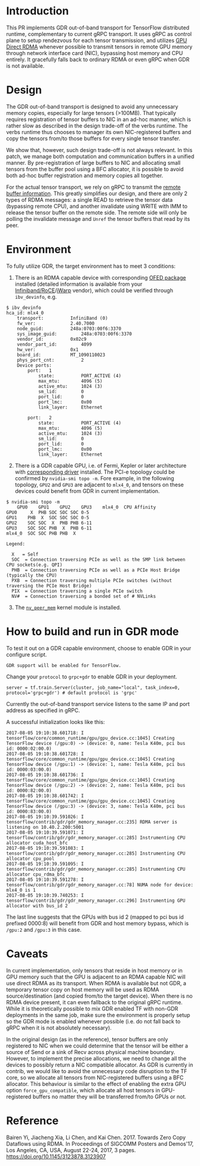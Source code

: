 Introduction
===

This PR implements GDR out-of-band transport for TensorFlow distributed runtime, complementary to current gRPC transport. It uses gRPC as control plane to setup rendezvous for each tensor transmission, and utilizes [GPU Direct RDMA](https://developer.nvidia.com/gpudirect) whenever possible to transmit tensors in remote GPU memory through network interface card (NIC), bypassing host memory and CPU entirely. It gracefully falls back to ordinary RDMA or even gRPC when GDR is not available.

Design
===

The GDR out-of-band transport is designed to avoid any unnecessary memory copies, especially for large tensors (>100MB). That typically requires registration of tensor buffers to NIC in an ad-hoc manner, which is rather slow as described in the design trade-off of the verbs runtime. The verbs runtime thus chooses to manager its own NIC-registered buffers and copy the tensors from/to those buffers for every single tensor transfer.

We show that, however, such design trade-off is not always relevant. In this patch, we manage both computation and communication buffers in a unified manner. By pre-registration of large buffers to NIC and allocating small tensors from the buffer pool using a BFC allocator, it is possible to avoid both ad-hoc buffer registration and memory copies all together.

For the actual tensor transport, we rely on gRPC to transmit the [remote buffer information](gdr.proto). This greatly simplifies our design, and there are only 2 types of RDMA messages: a single READ to retrieve the tensor data (bypassing remote CPU), and another invalidate using WRITE with IMM to release the tensor buffer on the remote side. The remote side will only be polling the invalidate message and `Unref` the tensor buffers that read by its peer.

Environment
===

To fully utilize GDR, the target environment has to meet 3 conditions:

1. There is an RDMA capable device with corresponding [OFED package](https://www.openfabrics.org/index.php/overview.html) installed (detailed information is available from your [Infiniband/RoCE](http://www.mellanox.com/page/products_dyn?product_family=116)/[iWarp](http://www.chelsio.com/gpudirect-rdma/) vendor), which could be verified through `ibv_devinfo`, e.g.

```
$ ibv_devinfo
hca_id:	mlx4_0
	transport:			InfiniBand (0)
	fw_ver:				2.40.7000
	node_guid:			248a:0703:00f6:3370
	sys_image_guid:			248a:0703:00f6:3370
	vendor_id:			0x02c9
	vendor_part_id:			4099
	hw_ver:				0x1
	board_id:			MT_1090110023
	phys_port_cnt:			2
	Device ports:
		port:	1
			state:			PORT_ACTIVE (4)
			max_mtu:		4096 (5)
			active_mtu:		1024 (3)
			sm_lid:			0
			port_lid:		0
			port_lmc:		0x00
			link_layer:		Ethernet

		port:	2
			state:			PORT_ACTIVE (4)
			max_mtu:		4096 (5)
			active_mtu:		1024 (3)
			sm_lid:			0
			port_lid:		0
			port_lmc:		0x00
			link_layer:		Ethernet
```

2. There is a GDR capable GPU, i.e. of Fermi, Kepler or later architecture with [corresponding driver](http://docs.nvidia.com/cuda/gpudirect-rdma/index.html) installed. The PCI-e topology could be confirmed by `nvidia-smi topo -m`. Fore example, in the following topology, `GPU2` and `GPU3` are adjacent to `mlx4_0`, and tensors on these devices could benefit from GDR in current implementation.

```
$ nvidia-smi topo -m
	GPU0	GPU1	GPU2	GPU3	mlx4_0	CPU Affinity
GPU0	 X 	PHB	SOC	SOC	SOC	0-5
GPU1	PHB	 X 	SOC	SOC	SOC	0-5
GPU2	SOC	SOC	 X 	PHB	PHB	6-11
GPU3	SOC	SOC	PHB	 X 	PHB	6-11
mlx4_0	SOC	SOC	PHB	PHB	 X

Legend:

  X   = Self
  SOC  = Connection traversing PCIe as well as the SMP link between CPU sockets(e.g. QPI)
  PHB  = Connection traversing PCIe as well as a PCIe Host Bridge (typically the CPU)
  PXB  = Connection traversing multiple PCIe switches (without traversing the PCIe Host Bridge)
  PIX  = Connection traversing a single PCIe switch
  NV#  = Connection traversing a bonded set of # NVLinks
```

3. The [`nv_peer_mem`](https://github.com/Mellanox/nv_peer_memory) kernel module is installed.

How to build and run in GDR mode
===

To test it out on a GDR capable environment, choose to enable GDR in your configure script.

``` Do you wish to build TensorFlow with GDR support? [y/N]: y
GDR support will be enabled for TensorFlow.
```

Change your `protocol` to `grpc+gdr` to enable GDR in your deployment.

```
server = tf.train.Server(cluster, job_name="local", task_index=0, protocol='grpc+gdr') # default protocol is 'grpc'
```

Currently the out-of-band transport service listens to the same IP and port address as specified in gRPC.

A successful initialization looks like this:

```
2017-08-05 19:10:38.601718: I tensorflow/core/common_runtime/gpu/gpu_device.cc:1045] Creating TensorFlow device (/gpu:0) -> (device: 0, name: Tesla K40m, pci bus id: 0000:02:00.0)
2017-08-05 19:10:38.601728: I tensorflow/core/common_runtime/gpu/gpu_device.cc:1045] Creating TensorFlow device (/gpu:1) -> (device: 1, name: Tesla K40m, pci bus id: 0000:03:00.0)
2017-08-05 19:10:38.601736: I tensorflow/core/common_runtime/gpu/gpu_device.cc:1045] Creating TensorFlow device (/gpu:2) -> (device: 2, name: Tesla K40m, pci bus id: 0000:82:00.0)
2017-08-05 19:10:38.601742: I tensorflow/core/common_runtime/gpu/gpu_device.cc:1045] Creating TensorFlow device (/gpu:3) -> (device: 3, name: Tesla K40m, pci bus id: 0000:83:00.0)
2017-08-05 19:10:39.591026: I tensorflow/contrib/gdr/gdr_memory_manager.cc:235] RDMA server is listening on 10.40.2.200:5001
2017-08-05 19:10:39.591071: I tensorflow/contrib/gdr/gdr_memory_manager.cc:285] Instrumenting CPU allocator cuda_host_bfc
2017-08-05 19:10:39.591083: I tensorflow/contrib/gdr/gdr_memory_manager.cc:285] Instrumenting CPU allocator cpu_pool
2017-08-05 19:10:39.591095: I tensorflow/contrib/gdr/gdr_memory_manager.cc:285] Instrumenting CPU allocator cpu_rdma_bfc
2017-08-05 19:10:39.591278: I tensorflow/contrib/gdr/gdr_memory_manager.cc:78] NUMA node for device: mlx4_0 is 1
2017-08-05 19:10:39.740253: I tensorflow/contrib/gdr/gdr_memory_manager.cc:296] Instrumenting GPU allocator with bus_id 2
```

The last line suggests that the GPUs with bus id 2 (mapped to pci bus id prefixed 0000:8) will benefit from GDR and host memory bypass, which is `/gpu:2` and `/gpu:3` in this case.

Caveats
===

In current implementation, only tensors that reside in host memory or in GPU memory such that the GPU is adjacent to an RDMA capable NIC will use direct RDMA as its transport. When RDMA is available but not GDR, a temporary tensor copy on host memory will be used as RDMA source/destination (and copied from/to the target device). When there is no RDMA device present, it can even fallback to the original gRPC runtime. While it is theoretically possible to mix GDR enabled TF with non-GDR deployments in the same job, make sure the environment is properly setup so the GDR mode is enabled whenever possible (i.e. do not fall back to gRPC when it is not absolutely necessary).

In the original design (as in the reference), tensor buffers are only registered to NIC when we could determine that the tensor will be either a source of Send or a sink of Recv across physical machine boundary. However, to implement the precise allocations, we need to change all the devices to possibly return a NIC compatible allocator. As GDR is currently in contrib, we would like to avoid the unnecessary code disruption to the TF core, so we allocate all tensors from NIC-registered buffers using a BFC allocator. This behaviour is similar to the effect of enabling the extra GPU option `force_gpu_compatible`, which allocate all host tensors in GPU-registered buffers no matter they will be transferred from/to GPUs or not.

Reference
===

Bairen Yi, Jiacheng Xia, Li Chen, and Kai Chen. 2017. Towards Zero Copy Dataflows using RDMA. In Proceedings of SIGCOMM Posters and Demos'17, Los Angeles, CA, USA, August 22-24, 2017, 3 pages. https://doi.org/10.1145/3123878.3123907
